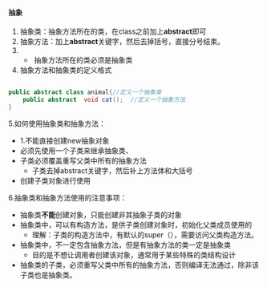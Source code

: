 

#### 抽象

1. 抽象类：抽象方法所在的类，在class之前加上**abstract**即可
2. 抽象方法：加上**abstract**关键字，然后去掉括号，直接分号结束。
3. - ​	抽象方法所在的类必须是抽象类
4. 抽象方法和抽象类的定义格式

```java

public abstract class animal{//定义一个抽象类
    public abstract  void cat();  //定义一个抽象方法
}

```

5.如何使用抽象类和抽象方法：

- 1.不能直接创建new抽象对象
- 必须先使用一个子类来继承抽象类、
- 子类必须覆盖重写父类中所有的抽象方法
  - 子类去掉abstract关键字，然后补上方法体和大括号
- 创建子类对象进行使用

6.抽象类和抽象方法使用的注意事项：

- 抽象类**不能**创建对象，只能创建非其抽象子类的对象
- 抽象类中，可以有构造方法，是供子类创建对象时，初始化父类成员使用的
  - 理解：子类的构造方法中，有默认的super（），需要访问父类构造方法。
- 抽象类中，不一定包含抽象方法，但是有抽象方法的类一定是抽象类
  - 目的是不想让调用者创建该对象，通常用于某些特殊的类结构设计
- 抽象类的子类，必须重写父类中所有的抽象方法，否则编译无法通过，除非该子类也是抽象类。                                                                                                                                                                                                                                                                                                                                                                                                                                                                                                                                                                                                                                                                                                                                                                                                                                                                                                                                                                                                                                                                                                                                                                                                                                                                                                                                                                                                                                                                                                                                                                                                                                                                                                                                                                                                                                                                                                                                                                                                                                                                                                                                                                                                                                                                                                                                                                                                                                                                                                                                                                                                                                                                                                                                                                                                                                                                                                                                                                                                                                                                                                                                                                                                                                                                                                                                                                                                                                                                                                                                                                                                                                                                                                                                                                                                                                                                                                                                                                                                                                                                                                                                                                                                                                                                                                                                                                                                                                                                                                                                                                                                                                                                                                                                                                                                                                                                                                                                                                                                                                                                                                                                                                                                              









​	

  

